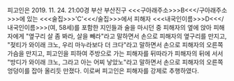 피고인은 2019. 11. 24. 21:00경 부산 부산진구 <<<구아래주소>>>B<<</구아래주소>>>에 있는 <<<술집>>>'C'<<</술집>>>에서 피해자 <<<내국인이름>>>D<<</내국인이름>>>(여, 58세)를 포함한 지인들과 술을 마시던 중 피해자의 옆에 앉아 피해자에게 "옆구리 살 좀 봐라, 살을 빼라"라고 말하면서 손으로 피해자의 옆구리를 만지고, "젖티가 와이래 크노, 우리 마누라보다 더 크다"라고 말하면서 손으로 피해자의 오른쪽 가슴을 만지고, 피고인을 피하여 주방으로 가는 피해자를 뒤따라가 피해자의 뒤에 서서 "방디가 와이래 크노, 그라고 아는 어찌 낳았노"라고 말하면서 손으로 피해자의 오른쪽 엉덩이를 잡아 올리듯 만졌다.
이로써 피고인은 피해자를 강제로 추행하였다.